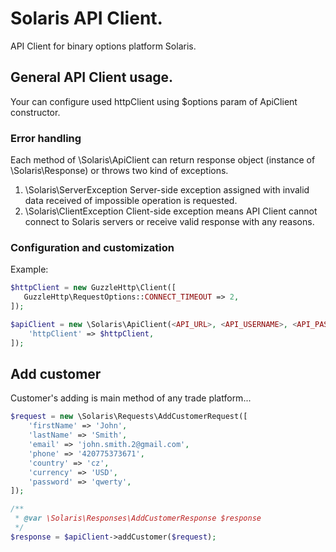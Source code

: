 # Solaris API Client.
API Client for binary options platform Solaris.

## General API Client usage.
Your can configure used httpClient using $options param of ApiClient constructor.

### Error handling

Each method of \Solaris\ApiClient can return response object (instance of \Solaris\Response) or
throws two kind of exceptions.

1. \Solaris\ServerException Server-side exception assigned with invalid data received of impossible operation is requested.
2. \Solaris\ClientException Client-side exception means API Client cannot connect to Solaris servers or receive valid 
response with any reasons.

### Configuration and customization

Example:
```php
$httpClient = new GuzzleHttp\Client([
   GuzzleHttp\RequestOptions::CONNECT_TIMEOUT => 2,
]);

$apiClient = new \Solaris\ApiClient(<API_URL>, <API_USERNAME>, <API_PASSWORD>, [
    'httpClient' => $httpClient,
]);
```

## Add customer

Customer's adding is main method of any trade platform...

```php
$request = new \Solaris\Requests\AddCustomerRequest([
    'firstName' => 'John',
    'lastName' => 'Smith',
    'email' => 'john.smith.2@gmail.com',
    'phone' => '420775373671',
    'country' => 'cz',
    'currency' => 'USD',
    'password' => 'qwerty',
]);

/**
 * @var \Solaris\Responses\AddCustomerResponse $response
 */
$response = $apiClient->addCustomer($request);
```